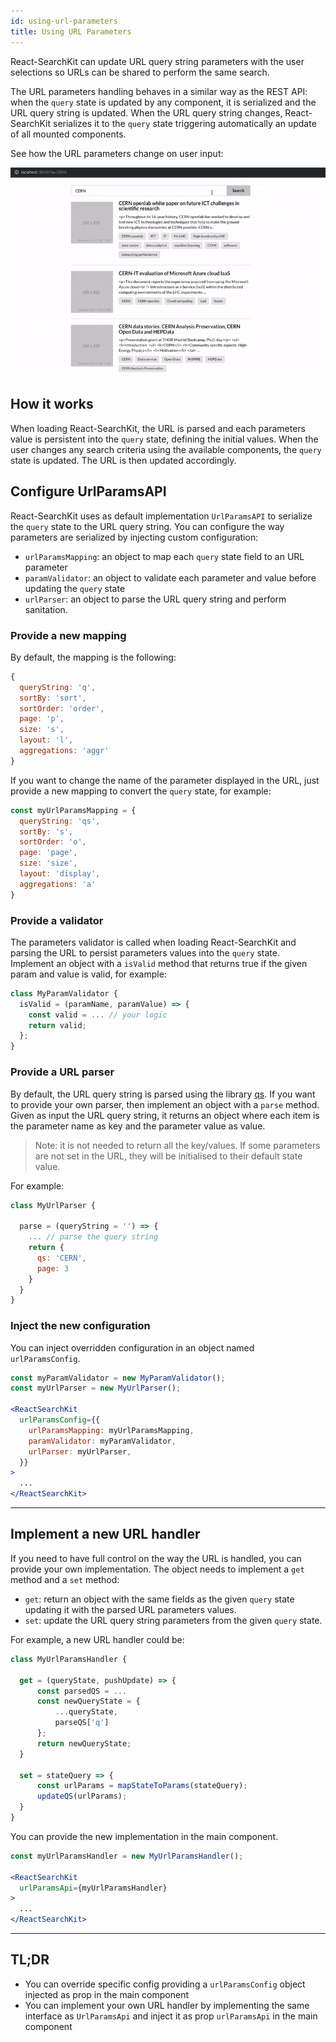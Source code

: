 ```yaml
---
id: using-url-parameters
title: Using URL Parameters
---
```


React-SearchKit can update URL query string parameters with the user selections so URLs can be shared to perform the same search.

The URL parameters handling behaves in a similar way as the REST API: when the `query` state is updated by any component, it is serialized and the URL query string is updated.
When the URL query string changes, React-SearchKit serializes it to the `query` state triggering automatically an update of all mounted components.

See how the URL parameters change on user input:

![Screenshot showing the URL parameters](assets/url_params.gif)

## How it works

When loading React-SearchKit, the URL is parsed and each parameters value is persistent into the `query` state, defining the initial values.
When the user changes any search criteria using the available components, the `query` state is updated. The URL is then updated accordingly.

## Configure UrlParamsAPI

React-SearchKit uses as default implementation `UrlParamsAPI` to serialize the `query` state to the URL query string.
You can configure the way parameters are serialized by injecting custom configuration:

* `urlParamsMapping`: an object to map each `query` state field to an URL parameter
* `paramValidator`: an object to validate each parameter and value before updating the `query` state
* `urlParser`: an object to parse the URL query string and perform sanitation.

### Provide a new mapping

By default, the mapping is the following:
```js
{
  queryString: 'q',
  sortBy: 'sort',
  sortOrder: 'order',
  page: 'p',
  size: 's',
  layout: 'l',
  aggregations: 'aggr'
}
```

If you want to change the name of the parameter displayed in the URL, just provide a new mapping to convert the `query` state, for example:

```js
const myUrlParamsMapping = {
  queryString: 'qs',
  sortBy: 's',
  sortOrder: 'o',
  page: 'page',
  size: 'size',
  layout: 'display',
  aggregations: 'a'
}
```

### Provide a validator

The parameters validator is called when loading React-SearchKit and parsing the URL to persist parameters values into the `query` state.
Implement an object with a `isValid` method that returns true if the given param and value is valid, for example:

```js
class MyParamValidator {
  isValid = (paramName, paramValue) => {
    const valid = ... // your logic
    return valid;
  };
}
```

### Provide a URL parser

By default, the URL query string is parsed using the library [qs](https://github.com/ljharb/qs). If you want to provide your own parser, then implement an object with a `parse` method. Given as input the URL query string, it returns an object where each item is the parameter name as key and the parameter value as value.

> Note: it is not needed to return all the key/values. If some parameters are not set in the URL, they will be initialised to their default state value.

For example:

```js
class MyUrlParser {

  parse = (queryString = '') => {
    ... // parse the query string
    return {
      qs: 'CERN',
      page: 3
    }
  }
}
```

### Inject the new configuration

You can inject overridden configuration in an object named `urlParamsConfig`.

```jsx
const myParamValidator = new MyParamValidator();
const myUrlParser = new MyUrlParser();

<ReactSearchKit
  urlParamsConfig={{
    urlParamsMapping: myUrlParamsMapping,
    paramValidator: myParamValidator,
    urlParser: myUrlParser,
  }}
>
  ...
</ReactSearchKit>
```

---

## Implement a new URL handler

If you need to have full control on the way the URL is handled, you can provide your own implementation.
The object needs to implement a `get` method and a `set` method:

* `get`: return an object with the same fields as the given `query` state updating it with the parsed URL parameters values.
* `set`: update the URL query string parameters from the given `query` state.

For example, a new URL handler could be:

```js
class MyUrlParamsHandler {

  get = (queryState, pushUpdate) => {
      const parsedQS = ...
      const newQueryState = {
          ...queryState,
          parseQS['q']
      };
      return newQueryState;
  }

  set = stateQuery => {
      const urlParams = mapStateToParams(stateQuery);
      updateQS(urlParams);
  }
}
```

You can provide the new implementation in the main component.

```jsx
const myUrlParamsHandler = new MyUrlParamsHandler();

<ReactSearchKit
  urlParamsApi={myUrlParamsHandler}
>
  ...
</ReactSearchKit>
```

---

## TL;DR

* You can override specific config providing a `urlParamsConfig` object injected as prop in the main component
* You can implement your own URL handler by implementing the same interface as `UrlParamsApi` and inject it as prop `urlParamsApi` in the main component
